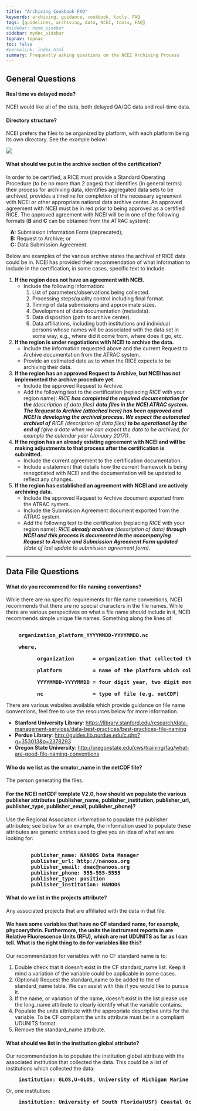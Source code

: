 ```yaml
---
title: "Archiving Cookbook FAQ"
keywords: archiving, guidance, cookbook, tools, FAQ
tags: [guidelines, archiving, data, NCEI, tools, FAQ]
#sidebar: home_sidebar
sidebar: mydoc_sidebar
topnav: topnav
toc: false
#permalink: index.html
summary: Frequently asking questions on the NCEI Archiving Process 
---
```



## General Questions

#### Real time vs delayed mode?

NCEI would like all of the data, both delayed QA/QC data and real-time data.

#### Directory structure?

NCEI prefers the files to be organized by platform, with each platform being its own directory. See the example below:
 
 ![](./faq-1-0.png)

<!--   Preferred directory structure

```
    .
    ├── PR1
    │   ├── DSG_PR1.accelerometer2.realtime.nc
    │   ├── DSG_PR1.diagnostics.realtime.nc
    │   ├── DSG_PR1.doppler.realtime.zcell36.nc
    │   ├── DSG_PR1.met.pr.realtime.nc
    │   ├── DSG_PR1.sbe37.realtime.1m.nc
    │   ├── DSG_PR1.waves.mstrain.v1.realtime.nc
    │   └── DSG_PR1.waves.triaxys.realtime.nc
    ├── PR2
    │   ├── DSG_PR2.accelerometer2.realtime.nc
    │   ├── DSG_PR2.diagnostics.realtime.nc
    │   ├── DSG_PR2.doppler.realtime.zcell36.nc
    │   ├── DSG_PR2.met.pr.realtime.nc
    │   ├── DSG_PR2.sbe37.realtime.1m.nc
    │   ├── DSG_PR2.waves.mstrain.v1.realtime.nc
    │   ├── DSG_PR2.waves.triaxys.realtime.nc
    ├── PR3
    │   ├── DSG_PR3.accelerometer2.realtime.nc
    │   ├── DSG_PR3.diagnostics.realtime.nc
    │   ├── DSG_PR3.doppler.realtime.zcell36.nc
    │   ├── DSG_PR3.met.pr.realtime.nc
    │   ├── DSG_PR3.sbe37.realtime.1m.nc
    │   └── DSG_PR3.waves.mstrain.v1.realtime.nc
    ├── VI1
    │   ├── DSG_VI1.accelerometer2.realtime.nc
    │   ├── DSG_VI1.diagnostics.realtime.nc
    │   ├── DSG_VI1.doppler.realtime.zcell40.nc
    │   ├── DSG_VI1.met.pr.realtime.nc
    │   ├── DSG_VI1.sbe37.realtime.1m.nc
    │   ├── DSG_VI1.waves.mstrain.v1.realtime.nc
    │   └── DSG_VI1.waves.triaxys.realtime.nc
    └── VIA
        ├── DSG_VIA.diagnostics.cbibs.realtime.nc
        ├── DSG_VIA.doppler.cbibs.realtime.nc
        ├── DSG_VIA.met.cbibs.realtime.nc
        ├── DSG_VIA.waves.cbibs.realtime.nc
        └── DSG_VIA.wqm.cbibs.realtime.nc

``` -->

#### What should we put in the archive section of the certification?

In order to be certified, a RICE must provide a Standard Operating Procedure (to be no more than 2 pages) that identifies (in general terms) their process for archiving data, identifies aggregated data sets to be archived, provides a timeline for completion of the necessary agreement with NCEI or other appropriate national data archive center.  An approved agreement with NCEI must be in red prior to being approved as a certified RICE. The approved agreement with NCEI will be in one of the following formats (**B** and **C** can be obtained from the ATRAC system):

&nbsp;&nbsp;&nbsp;**A:** Submission Information Form (deprecated);<br>
&nbsp;&nbsp;&nbsp;**B:** Request to Archive; or<br>
&nbsp;&nbsp;&nbsp;**C:** Data Submission Agreement.

Below are examples of the various archive states the archival of RICE data could be in. NCEI has provided their recommendation of what information to include in the certification, in some cases, specific text to include. 
  1. **If the region does not have an agreement with NCEI.**
     * Include the following information:
        1. List of parameters/observations being collected.
        2. Processing steps/quality control including final format.
        3. Timing of data submissions and approximate sizes.
        4. Development of data documentation (metadata).
        5. Data disposition (path to archive center).
        6. Data affiliations, including both institutions and individual persons whose names will be associated with the data set in some way, e.g., where did it come from, where does it go, etc.
  2. **If the region is under negotiations with NCEI to archive the data.**
     * Include the information requested above and the current Request to Archive documentation from the ATRAC system.
     * Provide an estimated date as to when the RICE expects to be archiving their data.
  3. **If the region has an approved Request to Archive, but NCEI has not implemented the archive procedure yet.**
     * Include the approved Request to Archive.
     * Add the following text to the certification (replacing _RICE_ with your region name): _RICE **has completed the required documentation for the** (description of data files) **data files in the NCEI ATRAC system. The Request to Archive (attached here) has been approved and NCEI is developing the archival process. We expect the automated archival of** RICE (description of data files) **to be operational by the end of** (give a date when we can expect the data to be archived, for example the calendar year (January 2017))_. 
  4. **If the region has an already existing agreement with NCEI and will be making adjustments to that process after the certification is submitted.**
     * Include the current agreement to the certification documentation.
     * Include a statement that details how the current framework is being renegotiated with NCEI and the documentation will be updated to reflect any changes.
  5. **If the region has established an agreement with NCEI and are actively archiving data.**
      * Include the approved Request to Archive document exported from the ATRAC system.
      * Include the Submission Agreement document exported from the ATRAC system.
      * Add the following text to the certification (replacing _RICE_ with your region name): _RICE **already archives** (description of data) **through NCEI and this process is documented in the accompanying Request to Archive and Submission Agreement Form updated** (date of last update to submission agreement form)_.

------------------------------------------------------------------------------------------------------------------------

## Data File Questions

#### What do you recommend for file naming conventions?

While there are no specific requirements for file name conventions, NCEI recommends that there are no special characters in the file names. While there are various perspectives on what a file name should include in it, NCEI recommends simple unique file names. Something along the lines of:

<pre><b>
    organization_platform_YYYYMMDD-YYYYMMDD.nc

    where,

          organization      = organization that collected the data

          platform          = name of the platform which collected the data

          YYYYMMDD-YYYYMMDD = four digit year, two digit month, and two digit day for the start and end times of the file.

          nc                = type of file (e.g. netCDF)
</b></pre>

There are various websites available which provide guidance on file name conventions, feel free to use the resources below for more information.
 * **Stanford University Library**: https://library.stanford.edu/research/data-management-services/data-best-practices/best-practices-file-naming
 * **Perdue Library**: http://guides.lib.purdue.edu/c.php?g=353013&p=2378293
 * **Oregon State University**: http://oregonstate.edu/cws/training/faq/what-are-good-file-naming-conventions

#### Who do we list as the creator_name in the netCDF file?

The person generating the files.

#### For the NCEI netCDF template V2.0, how should we populate the various publisher attributes (publisher_name, publisher_institution, publisher_url, publisher_type, publisher_email, publisher_phone)?

Use the Regional Association information to populate the publisher attributes; see below for an example, the information used to populate these attributes are generic entries used to give you an idea of what we are looking for:

<pre><b>
        publisher_name: NANOOS Data Manager
        publisher_url: http://nanoos.org
        publisher_email: dmac@nanoos.org
        publisher_phone: 555-555-5555
        publisher_type: position
        publisher_institution: NANOOS
</b></pre>

#### What do we list in the projects attribute?

Any associated projects that are affiliated with the data in that file. 

#### We have some variables that have no CF standard name, for example, phycoerythrin.  Furthermore, the units the instrument reports in are Relative Fluorescence Units (RFU), which are not UDUNITS as far as I can tell.  What is the right thing to do for variables like this?

Our recommendation for variables with no CF standard name is to:
 1. Double check that it doesn't exist in the CF standard_name list. Keep it mind a variation of the variable could be applicable in some cases.
 2. (Optional) Request the standard_name to be added to the cf standard_name table. We can assist with this if you would like to pursue it.
 3. If the name, or variation of the name, doesn't exist in the list please use the long_name attribute to clearly identify what the variable contains.
 4. Populate the units attribute with the appropriate descriptive units for the variable. To be CF compliant the units attribute must be in a compliant UDUNITS format.
 5. Remove the standard_name attribute.

#### What should we list in the institution global attribute?

Our recommendation is to populate the institution global attribute with the associated institution that collected the data. This could be a list of institutions which collected the data:

<pre><b>    institution: GLOS,U-GLOS, University of Michigan Marine Hydrodynamics Laboratories </b></pre>

Or, one institution:

<pre><b>    institution: University of South Florida(USF) Coastal Ocean Monitoring and Prediction System </b></pre>